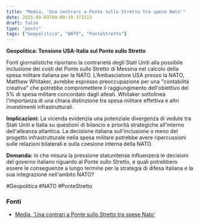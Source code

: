 ```yaml
---
title: "Media, 'Usa contrari a Ponte sullo Stretto tra spese Nato'"
date: 2025-09-03T00:00:19.371513
draft: false
type: "posts"
tags: ["Geopolitica", "NATO", "PonteStretto"]
---
```


**Geopolitica: Tensione USA-Italia sul Ponte sullo Stretto**

Fonti giornalistiche riportano la contrarietà degli Stati Uniti alla possibile inclusione dei costi del Ponte sullo Stretto di Messina nel calcolo della spesa militare italiana per la NATO.  L'Ambasciatore USA presso la NATO, Matthew Whitaker, avrebbe espresso preoccupazione per una "contabilità creativa" che potrebbe compromettere il raggiungimento dell'obiettivo del 5% di spesa militare concordato dagli alleati.  Whitaker sottolinea l'importanza di una chiara distinzione tra spesa militare effettiva e altri investimenti infrastrutturali.

**Implicazioni:** La vicenda evidenzia una potenziale divergenza di vedute tra Stati Uniti e Italia su questioni di bilancio e priorità strategiche all'interno dell'alleanza atlantica.  La decisione italiana sull'inclusione o meno del progetto infrastrutturale nella spesa militare potrebbe avere ripercussioni sulle relazioni bilaterali e sulla coesione interna della NATO.

**Domanda:** In che misura la pressione statunitense influenzerà le decisioni del governo italiano riguardo al Ponte sullo Stretto, e quali potrebbero essere le conseguenze a lungo termine per la strategia di difesa italiana e la sua integrazione nell'ambito NATO?


#Geopolitica #NATO #PonteStretto


### Fonti
- [Media, 'Usa contrari a Ponte sullo Stretto tra spese Nato'](https://www.ansa.it/sito/notizie/topnews/2025/09/02/media-usa-contrari-a-ponte-sullo-stretto-tra-spese-nato_ad737fc0-f09a-4cc0-815f-2ce83e7505c6.html)
